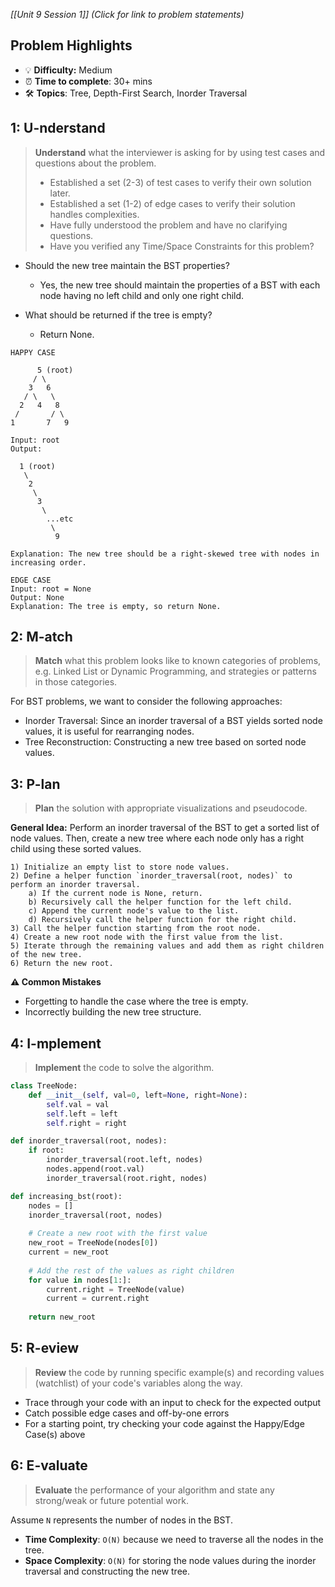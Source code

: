 *[[Unit 9 Session 1]] (Click for link to problem statements)*

## Problem Highlights

* 💡 **Difficulty:** Medium
* ⏰ **Time to complete**: 30+ mins
* 🛠️ **Topics**: Tree, Depth-First Search, Inorder Traversal
    
## 1: U-nderstand
 
> **Understand** what the interviewer is asking for by using test cases and questions about the problem.
> - Established a set (2-3) of test cases to verify their own solution later.
> - Established a set (1-2) of edge cases to verify their solution handles complexities.
> - Have fully understood the problem and have no clarifying questions.
> - Have you verified any Time/Space Constraints for this problem?

- Should the new tree maintain the BST properties?
    - Yes, the new tree should maintain the properties of a BST with each node having no left child and only one right child.

- What should be returned if the tree is empty?
    - Return None.

```
HAPPY CASE

      5 (root)
     / \
    3   6
   / \   \
  2   4   8
 /       / \
1       7   9

Input: root
Output: 

  1 (root)
   \
    2
     \
      3
       \
        ...etc
         \
          9

Explanation: The new tree should be a right-skewed tree with nodes in increasing order.
```
```
EDGE CASE
Input: root = None
Output: None
Explanation: The tree is empty, so return None.
```
    
## 2: M-atch

> **Match** what this problem looks like to known categories of problems, e.g. Linked List or Dynamic Programming, and strategies or patterns in those categories.

For BST problems, we want to consider the following approaches:

- Inorder Traversal: Since an inorder traversal of a BST yields sorted node values, it is useful for rearranging nodes.
- Tree Reconstruction: Constructing a new tree based on sorted node values.

## 3: P-lan

> **Plan** the solution with appropriate visualizations and pseudocode.

**General Idea:** Perform an inorder traversal of the BST to get a sorted list of node values. Then, create a new tree where each node only has a right child using these sorted values.

```
1) Initialize an empty list to store node values.
2) Define a helper function `inorder_traversal(root, nodes)` to perform an inorder traversal.
    a) If the current node is None, return.
    b) Recursively call the helper function for the left child.
    c) Append the current node's value to the list.
    d) Recursively call the helper function for the right child.
3) Call the helper function starting from the root node.
4) Create a new root node with the first value from the list.
5) Iterate through the remaining values and add them as right children of the new tree.
6) Return the new root.
```

**⚠️ Common Mistakes**

- Forgetting to handle the case where the tree is empty.
- Incorrectly building the new tree structure.

## 4: I-mplement

> **Implement** the code to solve the algorithm.

```python
class TreeNode:
    def __init__(self, val=0, left=None, right=None):
        self.val = val
        self.left = left
        self.right = right

def inorder_traversal(root, nodes):
    if root:
        inorder_traversal(root.left, nodes)
        nodes.append(root.val)
        inorder_traversal(root.right, nodes)

def increasing_bst(root):
    nodes = []
    inorder_traversal(root, nodes)
    
    # Create a new root with the first value
    new_root = TreeNode(nodes[0])
    current = new_root
    
    # Add the rest of the values as right children
    for value in nodes[1:]:
        current.right = TreeNode(value)
        current = current.right
    
    return new_root
```
 
## 5: R-eview

> **Review** the code by running specific example(s) and recording values (watchlist) of your code's variables along the way.

- Trace through your code with an input to check for the expected output
- Catch possible edge cases and off-by-one errors
- For a starting point, try checking your code against the Happy/Edge Case(s) above

## 6: E-valuate

> **Evaluate** the performance of your algorithm and state any strong/weak or future potential work.

Assume `N` represents the number of nodes in the BST.

* **Time Complexity**: `O(N)` because we need to traverse all the nodes in the tree.
* **Space Complexity**: `O(N)` for storing the node values during the inorder traversal and constructing the new tree.
